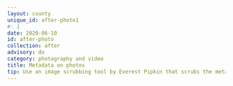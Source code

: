 ```yaml
---
layout: county 
unique_id: after-photo1
#: 1
date: 2020-06-10
id: after-photo
collection: after
advisory: do
category: photography and video
title: Metadata on photos
tip: Use an image scrubbing tool by Everest Pipkin that scrubs the metadata and paints over by blurring faces and identificable features
---
```

